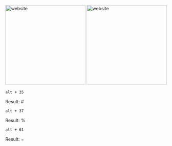 

<p align="left">
  <img src="https://github.com/wordsguy/stunning-spoon/blob/main/13.png" width="250" title="website">
  <img src="https://github.com/wordsguy/stunning-spoon/blob/main/1.png" width="250" title="website">
  
</p>



	alt + 35
  Result: #	
	

	alt + 37 
  Result: %	
	

	alt + 61
  Result: =
